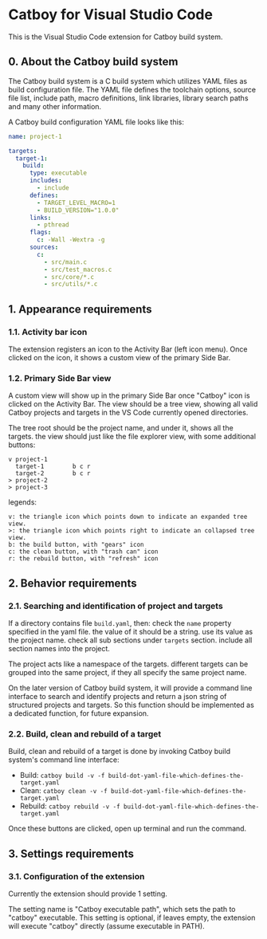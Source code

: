 # Catboy for Visual Studio Code
This is the Visual Studio Code extension for Catboy build system.

## 0. About the Catboy build system
The Catboy build system is a C build system which utilizes YAML files as build configuration file.
The YAML file defines the toolchain options, source file list, include path, macro definitions, 
link libraries, library search paths and many other information.

A Catboy build configuration YAML file looks like this:
```yaml
name: project-1

targets:
  target-1:
    build:
      type: executable
      includes:
        - include
      defines:
        - TARGET_LEVEL_MACRO=1
        - BUILD_VERSION="1.0.0"
      links:
        - pthread
      flags:
        c: -Wall -Wextra -g
      sources:
        c:
          - src/main.c
          - src/test_macros.c
          - src/core/*.c
          - src/utils/*.c
```

## 1. Appearance requirements

### 1.1. Activity bar icon
The extension registers an icon to the Activity Bar (left icon menu).
Once clicked on the icon, it shows a custom view of the primary Side Bar.

### 1.2. Primary Side Bar view
A custom view will show up in the primary Side Bar once "Catboy" icon is clicked on the Activity Bar.
The view should be a tree view, showing all valid Catboy projects and targets in the VS Code currently opened directories.

The tree root should be the project name, and under it, shows all the targets. the view should just like
the file explorer view, with some additional buttons:
```
v project-1
  target-1		  b c r
  target-2		  b c r
> project-2
> project-3
```
legends:
```
v: the triangle icon which points down to indicate an expanded tree view.
>: the triangle icon which points right to indicate an collapsed tree view.
b: the build button, with "gears" icon
c: the clean button, with "trash can" icon
r: the rebuild button, with "refresh" icon
```

## 2. Behavior requirements

### 2.1. Searching and identification of project and targets
If a directory contains file `build.yaml`, then:
	check the `name` property specified in the yaml file. the value of it should be a string. use its value as the project name.
	check all sub sections under `targets` section. include all section names into the project.

The project acts like a namespace of the targets. different targets can be grouped into the same project, if they all specify
the same project name.

On the later version of Catboy build system, it will provide a command line interface to search and identify projects and return
a json string of structured projects and targets. So this function should be implemented as a dedicated function, for future expansion.

### 2.2. Build, clean and rebuild of a target
Build, clean and rebuild of a target is done by invoking Catboy build system's command line interface:
* Build: `catboy build -v -f build-dot-yaml-file-which-defines-the-target.yaml`
* Clean: `catboy clean -v -f build-dot-yaml-file-which-defines-the-target.yaml`
* Rebuild: `catboy rebuild -v -f build-dot-yaml-file-which-defines-the-target.yaml`

Once these buttons are clicked, open up terminal and run the command.

## 3. Settings requirements

### 3.1. Configuration of the extension
Currently the extension should provide 1 setting.

The setting name is "Catboy executable path", which sets the path to "catboy" executable.
This setting is optional, if leaves empty, the extension will execute "catboy" directly (assume executable in PATH).
